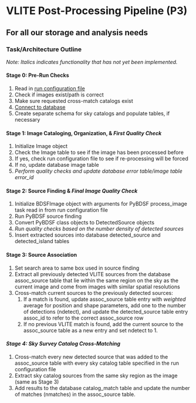 # VLITE Post-Processing Pipeline (P3)
## For all our storage and analysis needs
### Task/Architecture Outline

*Note: Italics indicates functionality that has not yet been implemented.*

#### Stage 0: Pre-Run Checks
1. Read in [run configuration file](https://github.com/erichards/VLITE/blob/develop/p3/example_config.yaml)
2. Check if images exist/path is correct
3. Make sure requested cross-match catalogs exist
4. [Connect to database](https://docs.google.com/spreadsheets/d/e/2PACX-1vR20qGzJ7U3hFBNYZ1IUJWcFpdlOmfjQKv_8pk6aRW7BuljZ6VGNWyagHnsMVkZ6_Y9-Dl1vEwNv8Bg/pubhtml "database schema")
5. Create separate schema for sky catalogs and populate tables, if necessary

#### Stage 1: Image Cataloging, Organization, & *First Quality Check*
1. Initialize Image object
2. Check the Image table to see if the image has been processed before
3. If yes, check run configuration file to see if re-processing will be forced
4. If no, update database image table
5. *Perform quality checks and update database error table/image table error_id*

#### Stage 2: Source Finding & *Final Image Quality Check*
1. Initialize BDSFImage object with arguments for PyBDSF process_image task
read in from run configuration file
2. Run PyBDSF source finding
3. Convert PyBDSF class objects to DetectedSource objects
4. *Run quality checks based on the number density of detected sources*
5. Insert extracted sources into database detected_source and detected_island tables

#### Stage 3: Source Association
1. Set search area to same box used in source finding
2. Extract all previously detected VLITE sources from the database assoc_source
table that lie within the same region on the sky as the current image and come
from images with similar spatial resolutions
3. Cross-match current sources to the previously detected sources:
    1. If a match is found, update assoc_source table entry with *weighted*
    average for position and shape parameters, add one to the number of detections
    (ndetect), and update the detected_source table
    entry assoc_id to refer to the correct assoc_source row
    2. If no previous VLITE match is found, add the current source to the
    assoc_source table as a new entry and set ndetect to 1.

#### *Stage 4: Sky Survey Catalog Cross-Matching*
1. Cross-match every new detected source that was added to the assoc_source
table with every sky catalog table specified in the run configuration file
2. Extract sky catalog sources from the same sky region as the image (same
as Stage 3)
3. Add results to the database catalog_match table and update the number of
matches (nmatches) in the assoc_source table.